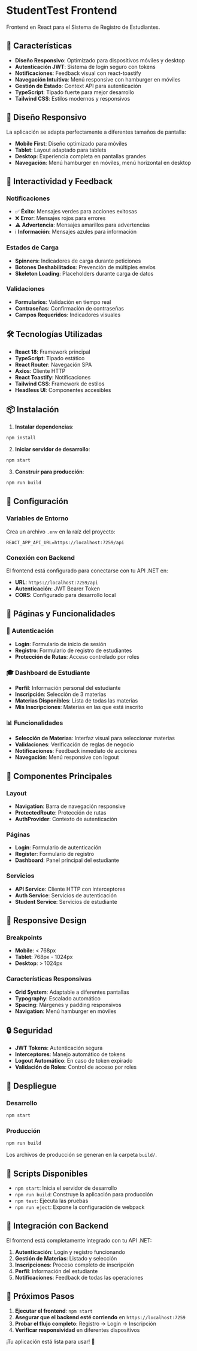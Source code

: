 # StudentTest Frontend

Frontend en React para el Sistema de Registro de Estudiantes.

## 🚀 Características

- **Diseño Responsivo**: Optimizado para dispositivos móviles y desktop
- **Autenticación JWT**: Sistema de login seguro con tokens
- **Notificaciones**: Feedback visual con react-toastify
- **Navegación Intuitiva**: Menú responsive con hamburger en móviles
- **Gestión de Estado**: Context API para autenticación
- **TypeScript**: Tipado fuerte para mejor desarrollo
- **Tailwind CSS**: Estilos modernos y responsivos

## 📱 Diseño Responsivo

La aplicación se adapta perfectamente a diferentes tamaños de pantalla:

- **Mobile First**: Diseño optimizado para móviles
- **Tablet**: Layout adaptado para tablets
- **Desktop**: Experiencia completa en pantallas grandes
- **Navegación**: Menú hamburger en móviles, menú horizontal en desktop

## 🎨 Interactividad y Feedback

### Notificaciones
- ✅ **Éxito**: Mensajes verdes para acciones exitosas
- ❌ **Error**: Mensajes rojos para errores
- ⚠️ **Advertencia**: Mensajes amarillos para advertencias
- ℹ️ **Información**: Mensajes azules para información

### Estados de Carga
- **Spinners**: Indicadores de carga durante peticiones
- **Botones Deshabilitados**: Prevención de múltiples envíos
- **Skeleton Loading**: Placeholders durante carga de datos

### Validaciones
- **Formularios**: Validación en tiempo real
- **Contraseñas**: Confirmación de contraseñas
- **Campos Requeridos**: Indicadores visuales

## 🛠️ Tecnologías Utilizadas

- **React 18**: Framework principal
- **TypeScript**: Tipado estático
- **React Router**: Navegación SPA
- **Axios**: Cliente HTTP
- **React Toastify**: Notificaciones
- **Tailwind CSS**: Framework de estilos
- **Headless UI**: Componentes accesibles

## 📦 Instalación

1. **Instalar dependencias**:
```bash
npm install
```

2. **Iniciar servidor de desarrollo**:
```bash
npm start
```

3. **Construir para producción**:
```bash
npm run build
```

## 🔧 Configuración

### Variables de Entorno
Crea un archivo `.env` en la raíz del proyecto:

```env
REACT_APP_API_URL=https://localhost:7259/api
```

### Conexión con Backend
El frontend está configurado para conectarse con tu API .NET en:
- **URL**: `https://localhost:7259/api`
- **Autenticación**: JWT Bearer Token
- **CORS**: Configurado para desarrollo local

## 📱 Páginas y Funcionalidades

### 🔐 Autenticación
- **Login**: Formulario de inicio de sesión
- **Registro**: Formulario de registro de estudiantes
- **Protección de Rutas**: Acceso controlado por roles

### 🎓 Dashboard de Estudiante
- **Perfil**: Información personal del estudiante
- **Inscripción**: Selección de 3 materias
- **Materias Disponibles**: Lista de todas las materias
- **Mis Inscripciones**: Materias en las que está inscrito

### 📊 Funcionalidades
- **Selección de Materias**: Interfaz visual para seleccionar materias
- **Validaciones**: Verificación de reglas de negocio
- **Notificaciones**: Feedback inmediato de acciones
- **Navegación**: Menú responsive con logout

## 🎨 Componentes Principales

### Layout
- **Navigation**: Barra de navegación responsive
- **ProtectedRoute**: Protección de rutas
- **AuthProvider**: Contexto de autenticación

### Páginas
- **Login**: Formulario de autenticación
- **Register**: Formulario de registro
- **Dashboard**: Panel principal del estudiante

### Servicios
- **API Service**: Cliente HTTP con interceptores
- **Auth Service**: Servicios de autenticación
- **Student Service**: Servicios de estudiante

## 📱 Responsive Design

### Breakpoints
- **Mobile**: < 768px
- **Tablet**: 768px - 1024px
- **Desktop**: > 1024px

### Características Responsivas
- **Grid System**: Adaptable a diferentes pantallas
- **Typography**: Escalado automático
- **Spacing**: Márgenes y padding responsivos
- **Navigation**: Menú hamburger en móviles

## 🔒 Seguridad

- **JWT Tokens**: Autenticación segura
- **Interceptores**: Manejo automático de tokens
- **Logout Automático**: En caso de token expirado
- **Validación de Roles**: Control de acceso por roles

## 🚀 Despliegue

### Desarrollo
```bash
npm start
```

### Producción
```bash
npm run build
```

Los archivos de producción se generan en la carpeta `build/`.

## 📝 Scripts Disponibles

- `npm start`: Inicia el servidor de desarrollo
- `npm run build`: Construye la aplicación para producción
- `npm test`: Ejecuta las pruebas
- `npm run eject`: Expone la configuración de webpack

## 🔗 Integración con Backend

El frontend está completamente integrado con tu API .NET:

1. **Autenticación**: Login y registro funcionando
2. **Gestión de Materias**: Listado y selección
3. **Inscripciones**: Proceso completo de inscripción
4. **Perfil**: Información del estudiante
5. **Notificaciones**: Feedback de todas las operaciones

## 🎯 Próximos Pasos

1. **Ejecutar el frontend**: `npm start`
2. **Asegurar que el backend esté corriendo** en `https://localhost:7259`
3. **Probar el flujo completo**: Registro → Login → Inscripción
4. **Verificar responsividad** en diferentes dispositivos

¡Tu aplicación está lista para usar! 🎉 